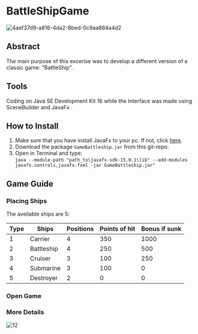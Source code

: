 # BattleShipGame

![4aef37d9-a816-4da2-8bed-0c9aa884a4d2](https://user-images.githubusercontent.com/50829499/111379192-82fbc600-86ab-11eb-8eeb-d5f25808062e.png)

## Abstract

The main purpose of this excerise was to develop a different version of a classic game: "BattleShip". 

## Tools

Coding on Java SE Development Kit 16 while the Interface was made using SceneBuilder and JavaFx

## How to Install 

1. Make sure that you have install JavaFx to your pc. If not, click [here](https://openjfx.io/openjfx-docs/#install-javafx).
2. Download the package `GameBattleship.jar` from this git-repo.
3. Open in Terminal and type: <br/>
`java --module-path "path_to\javafx-sdk-15.0.1\lib" --add-modules javafx.controls,javafx.fxml -jar GameBattleship.jar"`

## Game Guide

### Placing Ships
The aveilable ships are 5: 


| Type | Ships  | Positions  | Points of hit | Bonus if sunk|
| ------------- | ------------- | ------------- | ------------- | ------------- |
|1| Carrier    |4| 350| 1000|
|2| Battleship |4| 250| 500 |
|3| Cruiser    |3| 100| 250|
|4| Submarine  |3| 100|  0 |
|5| Destroyer  |2|  0 | 0  |


### Open Game

### More Details

![12](https://user-images.githubusercontent.com/50829499/111382249-6b264100-86af-11eb-8097-eb043d9658a9.png)

